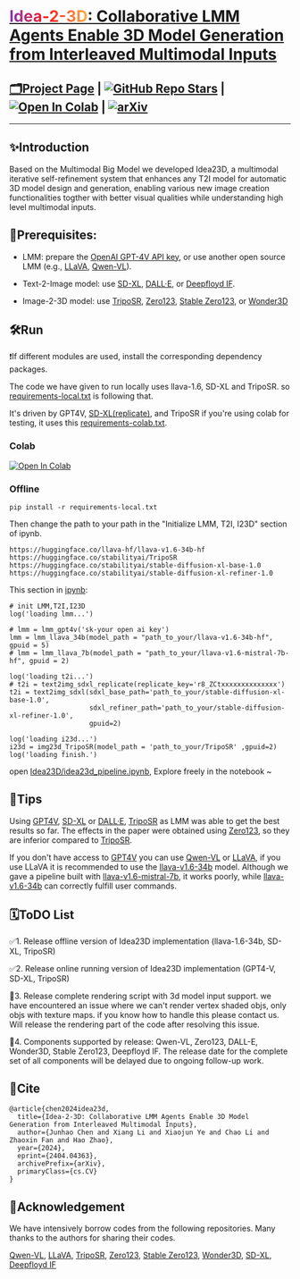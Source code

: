 
<h1 style="font-weight: bold">
  <a href="https://air-discover.github.io/Idea-2-3D/" target="_blank">
    <span style="background: linear-gradient(90deg, rgba(131,58,180,1) 0%, rgba(253,29,29,1) 50%, rgba(252,176,69,1) 100%); -webkit-background-clip: text; color: transparent; background-clip: text;">Idea-2-3D</span>:
    Collaborative LMM Agents Enable 3D Model Generation from Interleaved Multimodal Inputs
  </a>
</h1>



## [🗂Project Page](https://air-discover.github.io/Idea-2-3D/) | [![GitHub Repo Stars](https://img.shields.io/github/stars/yisuanwang/Idea23D?label=stars&logo=github&color=brightgreen)](https://github.com/yisuanwang/Idea23D) | [![Open In Colab](https://colab.research.google.com/assets/colab-badge.svg)](https://colab.research.google.com/drive/1u_lJRvxIlBUPjC_Lou57SWLEnc5vLgQ6?usp=sharing) | [![arXiv](https://img.shields.io/badge/arXiv-2404.04363-b31b1b.svg?style=flat-square)](https://arxiv.org/abs/2404.04363)


----
## ✨Introduction
Based on the Multimodal Big Model we developed Idea23D, a multimodal iterative self-refinement system that enhances any T2I model for automatic 3D model design and generation, enabling various new image creation functionalities togther with better visual qualities while understanding high level multimodal inputs.

## 📔Prerequisites:
- LMM: prepare the [OpenAI GPT-4V API key](https://community.openai.com/t/how-can-i-get-a-gpt4-api-key/379141), or use another open source LMM (e.g., [LLaVA](https://github.com/haotian-liu/LLaVA), [Qwen-VL](https://modelscope.cn/studios/qwen/Qwen-VL-Max/summary)).

- Text-2-Image model: use [SD-XL](https://huggingface.co/docs/diffusers/en/using-diffusers/sdxl), [DALL·E](https://platform.openai.com/docs/guides/images?context=node), or [Deepfloyd IF](https://huggingface.co/docs/diffusers/en/api/pipelines/deepfloyd_if).

- Image-2-3D model: use [TripoSR](https://github.com/VAST-AI-Research/TripoSR), [Zero123](https://github.com/cvlab-columbia/zero123), [Stable Zero123](https://github.com/threestudio-project/threestudio?tab=readme-ov-file#stable-zero123), or [Wonder3D](https://github.com/xxlong0/Wonder3D)

## 🛠Run
❗If different modules are used, install the corresponding dependency packages.

The code we have given to run locally uses llava-1.6, SD-XL and TripoSR. so [requirements-local.txt](./requirements-local.txt) is following that.

It's driven by GPT4V, [SD-XL(replicate)](https://replicate.com/stability-ai/sdxl/api), and TripoSR if you're using colab for testing, it uses this [requirements-colab.txt](./requirements-colab.txt).

### Colab
[![Open In Colab](https://colab.research.google.com/assets/colab-badge.svg)](https://colab.research.google.com/drive/1u_lJRvxIlBUPjC_Lou57SWLEnc5vLgQ6?usp=sharing)

### Offline
```
pip install -r requirements-local.txt
```

Then change the path to your path in the "Initialize LMM, T2I, I23D" section of ipynb.
```
https://huggingface.co/llava-hf/llava-v1.6-34b-hf
https://huggingface.co/stabilityai/TripoSR
https://huggingface.co/stabilityai/stable-diffusion-xl-base-1.0
https://huggingface.co/stabilityai/stable-diffusion-xl-refiner-1.0
```

This section in [ipynb](./idea23d_pipeline.ipynb):
```
# init LMM,T2I,I23D
log('loading lmm...')

# lmm = lmm_gpt4v('sk-your open ai key')
lmm = lmm_llava_34b(model_path = "path_to_your/llava-v1.6-34b-hf", gpuid = 5)
# lmm = lmm_llava_7b(model_path = "path_to_your/llava-v1.6-mistral-7b-hf", gpuid = 2)

log('loading t2i...')
# t2i = text2img_sdxl_replicate(replicate_key='r8_ZCtxxxxxxxxxxxxxx')
t2i = text2img_sdxl(sdxl_base_path='path_to_your/stable-diffusion-xl-base-1.0', 
                    sdxl_refiner_path='path_to_your/stable-diffusion-xl-refiner-1.0', 
                    gpuid=2)

log('loading i23d...')
i23d = img23d_TripoSR(model_path = 'path_to_your/TripoSR' ,gpuid=2)
log('loading finish.')
```
open [Idea23D/idea23d_pipeline.ipynb](./idea23d_pipeline.ipynb), Explore freely in the notebook ~ 

## 🧐Tips
Using [GPT4V](https://community.openai.com/t/how-can-i-get-a-gpt4-api-key/379141), [SD-XL](https://replicate.com/stability-ai/sdxl/api) or [DALL·E](https://platform.openai.com/docs/guides/images?context=node), [TripoSR](https://github.com/VAST-AI-Research/TripoSR) as LMM was able to get the best results so far.
The effects in the paper were obtained using [Zero123](https://github.com/cvlab-columbia/zero123), so they are inferior compared to [TripoSR](https://github.com/VAST-AI-Research/TripoSR).

If you don't have access to [GPT4V](https://community.openai.com/t/how-can-i-get-a-gpt4-api-key/379141) you can use [Qwen-VL](https://modelscope.cn/studios/qwen/Qwen-VL-Max/summary) or [LLaVA](https://github.com/haotian-liu/LLaVA), if you use LLaVA it is recommended to use the [llava-v1.6-34b](https://huggingface.co/llava-hf/llava-v1.6-34b-hf) model. Although we gave a pipeline built with [llava-v1.6-mistral-7b](https://huggingface.co/llava-hf/llava-v1.6-mistral-7b-hf), it works poorly, while [llava-v1.6-34b](https://huggingface.co/llava-hf/llava-v1.6-34b-hf) can correctly fulfill user commands.

## 🗓ToDO List
✅1. Release offline version of Idea23D implementation (llava-1.6-34b, SD-XL, TripoSR)

✅2. Release online running version of Idea23D implementation (GPT4-V, SD-XL, TripoSR)

🔘3. Release complete rendering script with 3d model input support. we have encountered an issue where we can't render vertex shaded objs, only objs with texture maps. if you know how to handle this please contact us. Will release the rendering part of the code after resolving this issue.

🔘4. Components supported by release: Qwen-VL, Zero123, DALL-E, Wonder3D, Stable Zero123, Deepfloyd IF. The release date for the complete set of all components will be delayed due to ongoing follow-up work.

## 📜Cite
```
@article{chen2024idea23d,
  title={Idea-2-3D: Collaborative LMM Agents Enable 3D Model Generation from Interleaved Multimodal Inputs}, 
  author={Junhao Chen and Xiang Li and Xiaojun Ye and Chao Li and Zhaoxin Fan and Hao Zhao},
  year={2024},
  eprint={2404.04363},
  archivePrefix={arXiv},
  primaryClass={cs.CV}
}
```

## 🧰Acknowledgement
We have intensively borrow codes from the following repositories. Many thanks to the authors for sharing their codes.

[Qwen-VL](https://modelscope.cn/studios/qwen/Qwen-VL-Max/summary),
[LLaVA](https://github.com/haotian-liu/LLaVA),
[TripoSR](https://github.com/VAST-AI-Research/TripoSR),
[Zero123](https://github.com/cvlab-columbia/zero123),
[Stable Zero123](https://github.com/threestudio-project/threestudio?tab=readme-ov-file#stable-zero123),
[Wonder3D](https://github.com/xxlong0/Wonder3D),
[SD-XL](https://huggingface.co/docs/diffusers/en/using-diffusers/sdxl),
[Deepfloyd IF](https://huggingface.co/docs/diffusers/en/api/pipelines/deepfloyd_if)